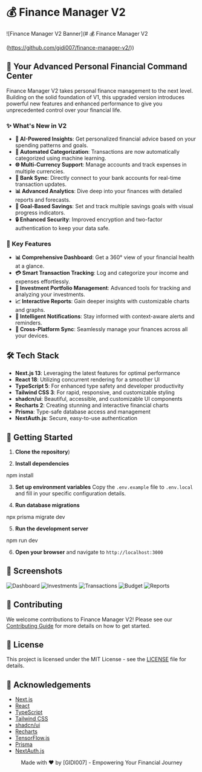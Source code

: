 # 💰 Finance Manager V2

![Finance Manager V2 Banner](# 💰 Finance Manager V2

(https://github.com/gidi007/finance-manager-v2/))

## 🚀 Your Advanced Personal Financial Command Center

Finance Manager V2 takes personal finance management to the next level. Building on the solid foundation of V1, this upgraded version introduces powerful new features and enhanced performance to give you unprecedented control over your financial life.

### ✨ What's New in V2

- **🔮 AI-Powered Insights**: Get personalized financial advice based on your spending patterns and goals.
- **🔄 Automated Categorization**: Transactions are now automatically categorized using machine learning.
- **🌐 Multi-Currency Support**: Manage accounts and track expenses in multiple currencies.
- **🔗 Bank Sync**: Directly connect to your bank accounts for real-time transaction updates.
- **📊 Advanced Analytics**: Dive deep into your finances with detailed reports and forecasts.
- **🎯 Goal-Based Savings**: Set and track multiple savings goals with visual progress indicators.
- **🔒 Enhanced Security**: Improved encryption and two-factor authentication to keep your data safe.

### 🌟 Key Features

- **📊 Comprehensive Dashboard**: Get a 360° view of your financial health at a glance.
- **💳 Smart Transaction Tracking**: Log and categorize your income and expenses effortlessly.
- **💼 Investment Portfolio Management**: Advanced tools for tracking and analyzing your investments.
- **📈 Interactive Reports**: Gain deeper insights with customizable charts and graphs.
- **🔔 Intelligent Notifications**: Stay informed with context-aware alerts and reminders.
- **📱 Cross-Platform Sync**: Seamlessly manage your finances across all your devices.

## 🛠️ Tech Stack

- **Next.js 13**: Leveraging the latest features for optimal performance
- **React 18**: Utilizing concurrent rendering for a smoother UI
- **TypeScript 5**: For enhanced type safety and developer productivity
- **Tailwind CSS 3**: For rapid, responsive, and customizable styling
- **shadcn/ui**: Beautiful, accessible, and customizable UI components
- **Recharts 2**: Creating stunning and interactive financial charts
- **Prisma**: Type-safe database access and management
- **NextAuth.js**: Secure, easy-to-use authentication

## 🚀 Getting Started

1. **Clone the repository**)

2. **Install dependencies**

npm install

3. **Set up environment variables**
Copy the `.env.example` file to `.env.local` and fill in your specific configuration details.

4. **Run database migrations**

npx prisma migrate dev

5. **Run the development server**

npm run dev

6. **Open your browser** and navigate to `http://localhost:3000`

## 📸 Screenshots

![Dashboard](https://github.com/gidi007/finance-manager-v2/blob/main/projects%20screenshots/Dashboard.png)
![Investments](https://github.com/gidi007/finance-manager-v2/blob/main/projects%20screenshots/Investment.png)
![Transactions](https://github.com/gidi007/finance-manager-v2/blob/main/projects%20screenshots/Transactions.png)
![Budget](https://github.com/gidi007/finance-manager-v2/blob/main/projects%20screenshots/Budget.png)
![Reports](https://github.com/gidi007/finance-manager-v2/blob/main/projects%20screenshots/Reports.png)

## 🤝 Contributing

We welcome contributions to Finance Manager V2! Please see our [Contributing Guide](CONTRIBUTING.md) for more details on how to get started.

## 📜 License

This project is licensed under the MIT License - see the [LICENSE](LICENSE) file for details.

## 🙏 Acknowledgements

- [Next.js](https://nextjs.org/)
- [React](https://reactjs.org/)
- [TypeScript](https://www.typescriptlang.org/)
- [Tailwind CSS](https://tailwindcss.com/)
- [shadcn/ui](https://ui.shadcn.com/)
- [Recharts](https://recharts.org/)
- [TensorFlow.js](https://www.tensorflow.org/js)
- [Prisma](https://www.prisma.io/)
- [NextAuth.js](https://next-auth.js.org/)


<p align="center">
Made with ❤️ by [GIDI007] - Empowering Your Financial Journey
</p>
